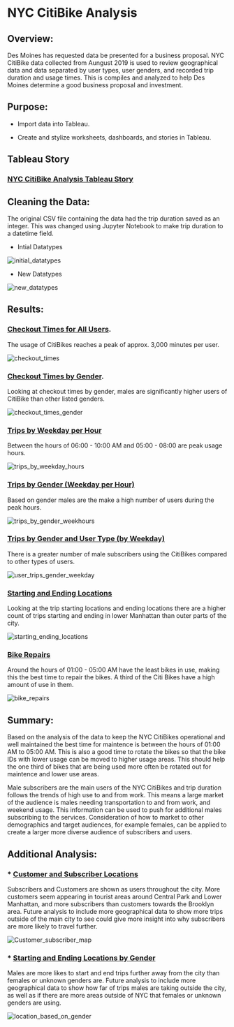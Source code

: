 # NYC CitiBike Analysis

## Overview:

Des Moines has requested data be presented for a business proposal. NYC CitiBike data collected from Aungust 2019 is used to review geographical data and data separated by user types, user genders, and recorded trip duration and usage times. This is compiles and analyzed to help Des Moines determine a good business proposal and investment. 

## Purpose:

*	Import data into Tableau.

*	Create and stylize worksheets, dashboards, and stories in Tableau.

## Tableau Story

### [NYC CitiBike Analysis Tableau Story](https://public.tableau.com/views/NYCCitiBikeAnalysis_16606946080770/NYCCitiBikeAnalysis?:language=en-US&publish=yes&:display_count=n&:origin=viz_share_link)

## Cleaning the Data:

The original CSV file containing the data had the trip duration saved as an integer. This was changed using Jupyter Notebook to make trip duration to a datetime field.

* Intial Datatypes

![initial_datatypes](https://user-images.githubusercontent.com/103263248/184982695-5999184e-01e0-4fb0-9c50-3317d0ffb51c.png)

* New Datatypes

![new_datatypes](https://user-images.githubusercontent.com/103263248/184982778-78a1abd0-8c13-440e-955a-6ed9db8439a5.png)

## Results:

### [Checkout Times for All Users](https://public.tableau.com/views/NYCCitiBikeAnalysis_16606946080770/CheckoutTimeforUsers?:language=en-US&publish=yes&:display_count=n&:origin=viz_share_link). 

The usage of CitiBikes reaches a peak of approx. 3,000 minutes per user.

![checkout_times](https://user-images.githubusercontent.com/103263248/184982952-fc3f7756-c8c3-4b8e-b215-fe36db9cf928.png)


### [Checkout Times by Gender](https://public.tableau.com/views/NYCCitiBikeAnalysis_16606946080770/CheckoutTimesbyGender?:language=en-US&publish=yes&:display_count=n&:origin=viz_share_link). 

Looking at checkout times by gender, males are significantly higher users of CitiBike than other listed genders.

![checkout_times_gender](https://user-images.githubusercontent.com/103263248/184982911-3e8c27a3-a5fb-40a2-8e9a-81b025fbd19b.png)


### [Trips by Weekday per Hour](https://public.tableau.com/views/NYCCitiBikeAnalysis_16606946080770/TripsbyWeekdayperHour?:language=en-US&publish=yes&:display_count=n&:origin=viz_share_link)

 Between the hours of 06:00 - 10:00 AM and 05:00 - 08:00 are peak usage hours.
 
![trips_by_weekday_hours](https://user-images.githubusercontent.com/103263248/184983035-45cef880-9eb8-4c62-8678-fc9b7089ef48.png)

### [Trips by Gender (Weekday per Hour)](https://public.tableau.com/views/NYCCitiBikeAnalysis_16606946080770/TripsbyGenderWeekdayperHour?:language=en-US&publish=yes&:display_count=n&:origin=viz_share_link)

Based on gender males are the make a high number of users during the peak hours.

![trips_by_gender_weekhours](https://user-images.githubusercontent.com/103263248/184983060-9108a4d4-a4e3-4609-ac82-b72b699a33d3.png)

### [Trips by Gender and User Type (by Weekday)](https://public.tableau.com/views/NYCCitiBikeAnalysis_16606946080770/UserTripsbyGenderbyWeekday?:language=en-US&publish=yes&:display_count=n&:origin=viz_share_link)

There is a greater number of male subscribers using the CitiBikes compared to other types of users.

![user_trips_gender_weekday](https://user-images.githubusercontent.com/103263248/184983092-0dfd5df8-ad93-4d21-b99a-7a6a766ed005.png)

### [Starting and Ending Locations](https://public.tableau.com/views/NYCCitiBikeAnalysis_16606946080770/StartingLocationvsEndingLocation?:language=en-US&publish=yes&:display_count=n&:origin=viz_share_link)

Looking at the trip starting locations and ending locations there are a higher count of trips starting and ending in lower Manhattan than outer parts of the city.

![starting_ending_locations](https://user-images.githubusercontent.com/103263248/184983138-72f5e61c-14a1-467a-b70c-86598c4608e2.png)

### [Bike Repairs](https://public.tableau.com/views/NYCCitiBikeAnalysis_16606946080770/BikeRepairsDashboard?:language=en-US&publish=yes&:display_count=n&:origin=viz_share_link)

Around the hours of 01:00 - 05:00 AM have the least bikes in use, making this the best time to repair the bikes. A third of the Citi Bikes have a high amount of use in them.

![bike_repairs](https://user-images.githubusercontent.com/103263248/184983586-de02fd1a-b5af-47a8-a40a-1c3afba7e4cf.png)

## Summary:

Based on the analysis of the data to keep the NYC CitiBikes operational and well maintained the best time for maintence is between the hours of 01:00 AM to 05:00 AM. This is also a good time to rotate the bikes so that the bike IDs with lower usage can be moved to higher usage areas. This should help the one third of bikes that are being used more often be rotated out for maintence and lower use areas.

Male subscribers are the main users of the NYC CitiBikes and trip duration follows the trends of high use to and from work. This means a large market of the audience is males needing transportation to and from work, and weekend usage. This information can be used to push for additional males subscribing to the services. Consideration of how to market to other demographics and target audiences, for example females, can be applied to create a larger more diverse audience of subscribers and users.

## Additional Analysis:

### * [Customer and Subscriber Locations](https://public.tableau.com/views/NYCCitiBikeAnalysis_16606946080770/CustomerVSSubscriber?:language=en-US&publish=yes&:display_count=n&:origin=viz_share_link)

Subscribers and Customers are shown as users throughout the city. More customers seem appearing in tourist areas around Central Park and Lower Manhattan, and more subscribers than customers towards the Brooklyn area. Future analysis to include more geographical data to show more trips outside of the main city to see could give more insight into why subscribers are more likely to travel further.

![Customer_subscriber_map](https://user-images.githubusercontent.com/103263248/184983647-67ff04a7-2a1b-4de7-bc1b-ba20f98f86af.png)

### * [Starting and Ending Locations by Gender](https://public.tableau.com/views/NYCCitiBikeAnalysis_16606946080770/StartingandEndingLoactionsofGenders?:language=en-US&publish=yes&:display_count=n&:origin=viz_share_link)

Males are more likes to start and end trips further away from the city than females or unknown genders are. Future analysis to include more geographical data to show how far of trips males are taking outside the city, as well as if there are more areas outside of NYC that females or unknown genders are using.

![location_based_on_gender](https://user-images.githubusercontent.com/103263248/184983966-8d60232d-4191-4e68-8911-1cffad2c0a85.png)
